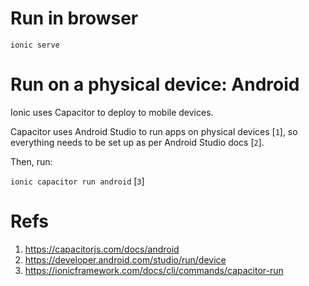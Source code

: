 # Run in browser
`ionic serve`

# Run on a physical device: Android
Ionic uses Capacitor to deploy to mobile devices. 

Capacitor uses Android Studio to run apps on physical devices [`1`], so everything needs to be set up as per Android Studio docs [`2`].

Then, run:

`ionic capacitor run android` [`3`]

# Refs
1. https://capacitorjs.com/docs/android
2. https://developer.android.com/studio/run/device
3. https://ionicframework.com/docs/cli/commands/capacitor-run
